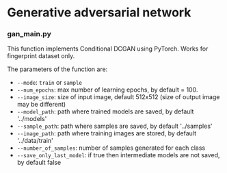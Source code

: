 # Generative adversarial network


### gan_main.py

This function implements Conditional DCGAN using PyTorch. Works for fingerprint dataset only.

The parameters of the function are:

- `--mode`: `train` or `sample`
- `--num_epochs`: max number of learning epochs, by default = 100.
- `--image_size`: size of input image, default 512x512 (size of output image may be different)
- `--model_path`: path where trained models are saved, by default '../models'
- `--sample_path`: path where samples are saved, by default '../samples'
- `--image_path`: path where training images are stored, by default '../data/train'
- `--number_of_samples`: number of samples generated for each class
- `--save_only_last_model`: if true then intermediate models are not saved, by default false
